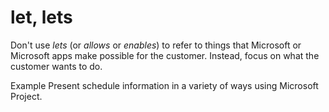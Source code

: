 # let, lets

Don't use *lets* (or *allows* or *enables*) to refer to things that Microsoft or Microsoft apps make possible for the customer. Instead, focus on what the customer wants to do.

Example Present schedule information in a variety of ways using Microsoft Project.
